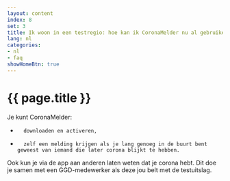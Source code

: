 ```yaml
---
layout: content
index: 8
set: 3
title: Ik woon in een testregio: hoe kan ik CoronaMelder nu al gebruiken?
lang: nl
categories:
- nl
- faq
showHomeBtn: true
---
```


# {{ page.title }}

Je kunt CoronaMelder:
-    	downloaden en activeren,
-    	zelf een melding krijgen als je lang genoeg in de buurt bent geweest van iemand die later corona blijkt te hebben.
Ook kun je via de app aan anderen laten weten dat je corona hebt. Dit doe je samen met een GGD-medewerker als deze jou belt met de testuitslag.
